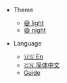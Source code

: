 <!-- 导航栏、设置 -->

* Theme
  * [:smile: light](zh-cn/quickstart.md)
  * [:smile: night](zh-cn/quickstart.md)

* Language
  * [:us: En](zh-cn/quickstart.md "English")
  * [:cn: 简体中文](zh-cn/more-pages.md)
  * [Guide](/guide.md "The greatest guide in the world")